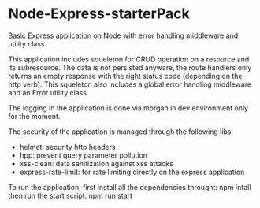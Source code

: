 # Node-Express-starterPack
Basic Express application on Node with error handling middleware and utility class

This application includes squeleton for CRUD operation on a resource and its subresource.
The data is not persisted anyware, the route handlers only returns an empty response with the right status code (depending on the http verb).
This squeleton also includes a global error handling middleware and an Error utility class.

The logging in the application is done via morgan in dev environment only for the moment.

The security of the application is managed through the following libs: 
- helmet: security http headers
- hpp: prevent query parameter pollution
- xss-clean: data sanitization against xss attacks
- express-rate-limit: for rate limiting directly on the express application

To run the application, first install all the dependencies throught: 
npm intall
then run the start script:
npm run start
